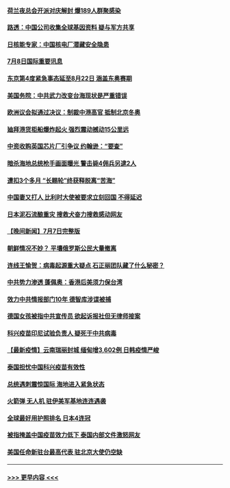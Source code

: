 #### [荷兰夜总会开派对庆解封 爆189人群聚感染](../pages/prog202/a103160944.md?t=07082151) 
#### [路透：中国公司收集全球基因资料 疑与军方共享](../pages/prog202/a103160837.md?t=07082151) 
#### [日核能专家：中国核电厂潜藏安全隐患](../pages/prog202/a103160808.md?t=07082151) 
#### [7月8日国际重要讯息](../pages/prog202/a103160814.md?t=07082151) 
#### [东京第4度紧急事态延至8月22日 涵盖东奥赛期](../pages/prog202/a103160816.md?t=07082151) 
#### [美国务院：中共武力改变台海现状是严重错误](../pages/prog202/a103160743.md?t=07082151) 
#### [欧洲议会拟通过决议：制裁中港高官 抵制北京冬奥](../pages/prog202/a103160737.md?t=07082151) 
#### [廸拜港货柜船爆炸起火 强烈震动撼动15公里远](../pages/prog202/a103160727.md?t=07082151) 
#### [中资收购英国芯片厂引争议 约翰逊：“要查”](../pages/prog202/a103160687.md?t=07082151) 
#### [暗杀海地总统枪手画面曝光 警击毙4佣兵另逮2人](../pages/prog202/a103160663.md?t=07082151) 
#### [遭扣3个多月 “长赐轮”终获释脱离“苦海”](../pages/prog202/a103160389.md?t=07082151) 
#### [中国妻又打人 比利时大使被要求立刻回国 不得延迟](../pages/prog202/a103160600.md?t=07082151) 
#### [日本泥石流酿重灾 搜救犬奋力搜救感动网友](../pages/prog202/a103160479.md?t=07082151) 
#### [【晚间新闻】7月7日完整版](../pages/prog202/a103160601.md?t=07082151) 
#### [朝鲜情况不妙？ 平壤俄罗斯公民大量撤离](../pages/prog202/a103159198.md?t=07082151) 
#### [连线王愉贺：病毒起源重大疑点 石正丽团队藏了什么秘密？](../pages/prog202/a103159610.md?t=07082151) 
#### [中共势力渗透 蓬佩奥：香港后美须力保台湾](../pages/prog202/a103159501.md?t=07082151) 
#### [效力中共情报部门10年 德智库涉谍被捕](../pages/prog202/a103159512.md?t=07082151) 
#### [德国女孩被指中共宣传员 欲起诉报社但无律师接案](../pages/prog202/a103160386.md?t=07082151) 
#### [科兴疫苗印尼试验负责人 疑死于中共病毒](../pages/prog202/a103160449.md?t=07082151) 
#### [【最新疫情】云南瑞丽封城 缅甸增3,602例 日韩疫情严峻](../pages/prog202/a103160228.md?t=07082151) 
#### [泰国担忧中国科兴疫苗有效性](../pages/prog202/a103160419.md?t=07082151) 
#### [总统遇刺震惊国际 海地进入紧急状态](../pages/prog202/a103160422.md?t=07082151) 
#### [火箭弹 无人机 驻伊美军基地连连遇袭](../pages/prog202/a103160398.md?t=07082151) 
#### [全球最好用护照排名 日本4连冠](../pages/prog202/a103160387.md?t=07082151) 
#### [被指掩盖中国疫苗效力低下 泰国内部文件激怒网友](../pages/prog202/a103160341.md?t=07082151) 
#### [美国任命新驻台最高代表 驻北京大使仍空缺](../pages/prog202/a103160090.md?t=07082151) 

----
#### [ >>> 更早内容 <<< ](../indexes/prog202-earlier.md)
